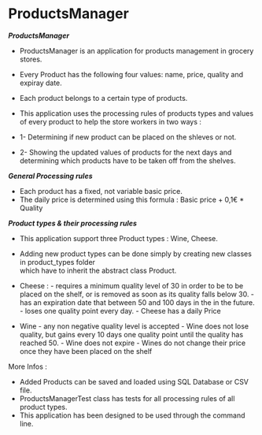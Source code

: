 # ProductsManager

*******ProductsManager*******

- ProductsManager is an application for products management in 
  grocery stores.
  
- Every Product has the following four values: name, price, quality and expiray date.
- Each product belongs to a certain type of products. 
- This application uses the processing rules of products types and values of every product
  to help the store workers in two ways :
  
- 1- Determining if new product can be placed on the shleves or not.
- 2- Showing the updated values of products for the next days and 
     determining which products have to be taken off from the shelves.
 

*******General Processing rules*******

- Each product has a fixed, not variable basic price.
- The daily price is determined using this formula : Basic price + 0,1€ * Quality

*******Product types & their processing rules******* 

- This application support three Product types : Wine, Cheese.
- Adding new product types can be done simply by creating new classes in product_types folder  
  which have to inherit the abstract class Product.
  
- Cheese : - requires a minimum quality level of 30 in order to be to be placed on the shelf,
             or is removed as soon as its quality falls below 30.
           - has an expiration date that
             between 50 and 100 days in the
             in the future.
           - loses one quality point
             every day.
           - Cheese has a daily Price
           
- Wine     - any non negative quality level is accepted
           - Wine does not lose quality, but gains
             every 10 days one quality point 
             until the quality has reached 50.
           - Wine does not expire
           - Wines do not change their price once they have been
             placed on the shelf       
  
More Infos :

- Added Products can be saved and loaded using SQL Database or CSV file.
- ProductsManagerTest class has tests for all processing rules of all product types.
- This application has been designed to be used through the command line.
